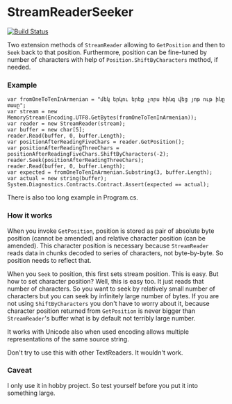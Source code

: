 StreamReaderSeeker
==================
[![Build Status](https://travis-ci.org/PawelStroinski/StreamReaderSeeker.svg?branch=master)](https://travis-ci.org/PawelStroinski/StreamReaderSeeker)

Two extension methods of `StreamReader` allowing to `GetPosition` and then to `Seek` back to that position. Furthermore, position can be fine-tuned by number of characters with help of `Position.ShiftByCharacters` method, if needed.

### Example

    var fromOneToTenInArmenian = "մեկ երկու երեք չորս հինգ վեց յոթ ութ ինը տասը";
    var stream = new MemoryStream(Encoding.UTF8.GetBytes(fromOneToTenInArmenian));
    var reader = new StreamReader(stream);
    var buffer = new char[5];
    reader.Read(buffer, 0, buffer.Length);
    var positionAfterReadingFiveChars = reader.GetPosition();
    var positionAfterReadingThreeChars = positionAfterReadingFiveChars.ShiftByCharacters(-2);
    reader.Seek(positionAfterReadingThreeChars);
    reader.Read(buffer, 0, buffer.Length);
    var expected = fromOneToTenInArmenian.Substring(3, buffer.Length);
    var actual = new string(buffer);
    System.Diagnostics.Contracts.Contract.Assert(expected == actual);

There is also too long example in Program.cs.

### How it works

When you invoke `GetPosition`, position is stored as pair of absolute byte position (cannot be amended) and relative character position (can be amended). This character position is necessary because `StreamReader` reads data in chunks decoded to series of characters, not byte-by-byte. So position needs to reflect that.

When you `Seek` to position, this first sets stream position. This is easy. But how to set character position? Well, this is easy too. It just reads that number of characters. So you want to seek by relatively small number of characters but you can seek by infinitely large number of bytes. If you are not using `ShiftByCharacters` you don't have to worry about it, because character position returned from `GetPosition` is never bigger than `StreamReader`'s buffer what is by default not terribly large number.

It works with Unicode also when used encoding allows multiple representations of the same source string.

Don't try to use this with other TextReaders. It wouldn't work.

### Caveat

I only use it in hobby project. So test yourself before you put it into something large.
